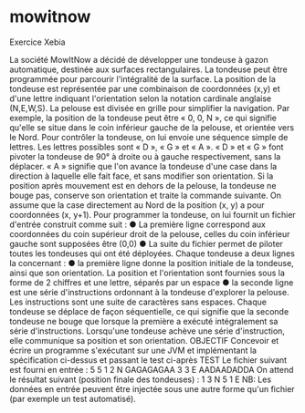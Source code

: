# mowitnow
Exercice Xebia

La société MowItNow a décidé de développer une tondeuse à gazon automatique, destinée aux
surfaces rectangulaires.
La tondeuse peut être programmée pour parcourir l'intégralité de la surface.
La position de la tondeuse est représentée par une combinaison de coordonnées (x,y) et d'une
lettre indiquant l'orientation selon la notation cardinale anglaise (N,E,W,S). La pelouse est
divisée en grille pour simplifier la navigation.
Par exemple, la position de la tondeuse peut être « 0, 0, N », ce qui signifie qu'elle se situe
dans le coin inférieur gauche de la pelouse, et orientée vers le Nord.
Pour contrôler la tondeuse, on lui envoie une séquence simple de lettres. Les lettres possibles
sont « D », « G » et « A ». « D » et « G » font pivoter la tondeuse de 90° à droite ou à gauche
respectivement, sans la déplacer. « A » signifie que l'on avance la tondeuse d'une case dans la
direction à laquelle elle fait face, et sans modifier son orientation.
Si la position après mouvement est en dehors de la pelouse, la tondeuse ne bouge pas,
conserve son orientation et traite la commande suivante.
On assume que la case directement au Nord de la position (x, y) a pour coordonnées (x, y+1).
Pour programmer la tondeuse, on lui fournit un fichier d'entrée construit comme suit :
● La première ligne correspond aux coordonnées du coin supérieur droit de la pelouse, celles
du coin inférieur gauche sont supposées être (0,0)
● La suite du fichier permet de piloter toutes les tondeuses qui ont été déployées. Chaque
tondeuse a deux lignes la concernant :
● la première ligne donne la position initiale de la tondeuse, ainsi que son orientation. La
position et l'orientation sont fournies sous la forme de 2 chiffres et une lettre, séparés
par un espace
● la seconde ligne est une série d'instructions ordonnant à la tondeuse d'explorer la
pelouse. Les instructions sont une suite de caractères sans espaces.
Chaque tondeuse se déplace de façon séquentielle, ce qui signifie que la seconde tondeuse ne
bouge que lorsque la première a exécuté intégralement sa série d'instructions.
Lorsqu'une tondeuse achève une série d'instruction, elle communique sa position et son
orientation.
OBJECTIF
Concevoir et écrire un programme s'exécutant sur une JVM et implémentant la spécification
ci-dessus et passant le test ci-après
TEST
Le fichier suivant est fourni en entrée :
5 5
1 2 N
GAGAGAGAA
3 3 E
AADAADADDA
On attend le résultat suivant (position finale des tondeuses) :
1 3 N
5 1 E
NB: Les données en entrée peuvent être injectée sous une autre forme qu'un fichier (par
exemple un test automatisé).